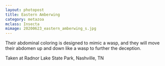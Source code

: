 ```yaml
---
layout: photopost
title: Eastern Amberwing
category: metazoa
mclass: Insecta
mimage: 20200623_eastern_amberwing_s.jpg
---
```


Their abdominal coloring is designed to mimic a wasp, and they will move their abdomen up and down like a wasp to further the deception.

Taken at Radnor Lake State Park, Nashville, TN

